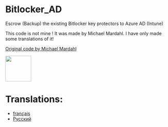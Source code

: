 # Bitlocker_AD
Escrow (Backup) the existing Bitlocker key protectors to Azure AD (Intune)

This code is not mine ! It was made by Michael Mardahl. I have only made some translations of it!

[Original code by Michael Mardahl](code/original.ps1)

<a href="https://github.com/mardahl"><img src="https://github.com/Narco360/Bitlocker_AD/assets/126324199/07d14e20-38a8-4219-9db5-ecf0034b83f7" width="80" /></a>

# Translations:
* [français](code/français.ps1)
* [Русский](code/Русский.ps1)
